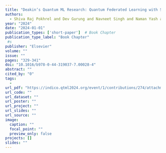 ```yaml
---
title: "Deakin‘s Quantum ML Research: Quantum Federated Learning with Simple Data Encoding and Aggregation"
authors:
  - Shiva Raj Pokhrel and Dev Gurung and Navneet Singh and Naman Yash and Gang Li
year: "2024"
date: "2024-01-01"
publication_types: ['short-paper']  # Book Chapter
publication_type_label: "Book Chapter"
 #s
publisher: "Elsevier"
volume: ""
issue: ""
pages: "329-341"
doi: "10.1016/b978-0-44-319037-7.00028-4"
abstract: ""
cited_by: "0"
tags:
  - 
url_pdf: "https://indico.qtml2024.org/event/1/contributions/274/attachments/273/283/QTML_2024.pdf"
url_code: ""
url_dataset: ""
url_poster: ""
url_project: ""
url_slides: ""
url_source: ""
image:
  caption: ""
  focal_point: ""
  preview_only: false
projects: []
slides: ""
---
```

